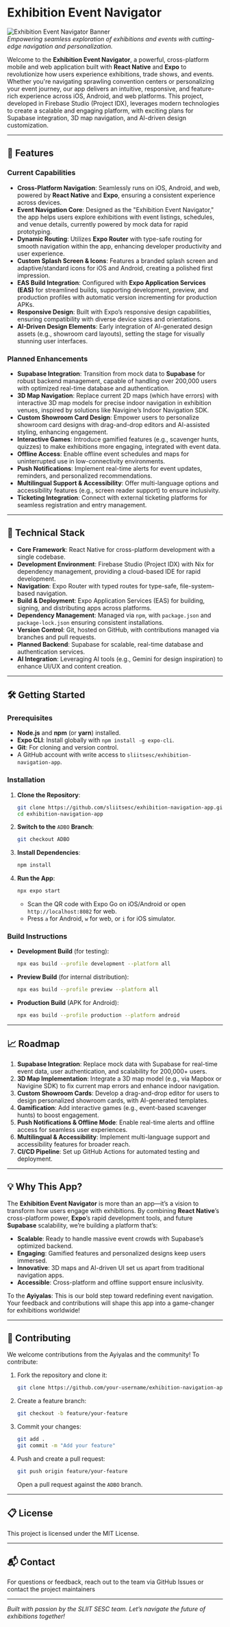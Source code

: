 # Exhibition Event Navigator

![Exhibition Event Navigator Banner](https://via.placeholder.com/800x200.png?text=Exhibition+Event+Navigator)\
*Empowering seamless exploration of exhibitions and events with cutting-edge navigation and personalization.*

Welcome to the **Exhibition Event Navigator**, a powerful, cross-platform mobile and web application built with **React Native** and **Expo** to revolutionize how users experience exhibitions, trade shows, and events. Whether you're navigating sprawling convention centers or personalizing your event journey, our app delivers an intuitive, responsive, and feature-rich experience across iOS, Android, and web platforms. This project, developed in Firebase Studio (Project IDX), leverages modern technologies to create a scalable and engaging platform, with exciting plans for Supabase integration, 3D map navigation, and AI-driven design customization.

---

## 🌟 Features

### Current Capabilities

- **Cross-Platform Navigation**: Seamlessly runs on iOS, Android, and web, powered by **React Native** and **Expo**, ensuring a consistent experience across devices.
- **Event Navigation Core**: Designed as the "Exhibition Event Navigator," the app helps users explore exhibitions with event listings, schedules, and venue details, currently powered by mock data for rapid prototyping.
- **Dynamic Routing**: Utilizes **Expo Router** with type-safe routing for smooth navigation within the app, enhancing developer productivity and user experience.
- **Custom Splash Screen & Icons**: Features a branded splash screen and adaptive/standard icons for iOS and Android, creating a polished first impression.
- **EAS Build Integration**: Configured with **Expo Application Services (EAS)** for streamlined builds, supporting development, preview, and production profiles with automatic version incrementing for production APKs.
- **Responsive Design**: Built with Expo’s responsive design capabilities, ensuring compatibility with diverse device sizes and orientations.
- **AI-Driven Design Elements**: Early integration of AI-generated design assets (e.g., showroom card layouts), setting the stage for visually stunning user interfaces.

### Planned Enhancements

- **Supabase Integration**: Transition from mock data to **Supabase** for robust backend management, capable of handling over 200,000 users with optimized real-time database and authentication.
- **3D Map Navigation**: Replace current 2D maps (which have errors) with interactive 3D map models for precise indoor navigation in exhibition venues, inspired by solutions like Navigine’s Indoor Navigation SDK.
- **Custom Showroom Card Design**: Empower users to personalize showroom card designs with drag-and-drop editors and AI-assisted styling, enhancing engagement.
- **Interactive Games**: Introduce gamified features (e.g., scavenger hunts, quizzes) to make exhibitions more engaging, integrated with event data.
- **Offline Access**: Enable offline event schedules and maps for uninterrupted use in low-connectivity environments.
- **Push Notifications**: Implement real-time alerts for event updates, reminders, and personalized recommendations.
- **Multilingual Support & Accessibility**: Offer multi-language options and accessibility features (e.g., screen reader support) to ensure inclusivity.
- **Ticketing Integration**: Connect with external ticketing platforms for seamless registration and entry management.

---

## 🚀 Technical Stack

- **Core Framework**: React Native for cross-platform development with a single codebase.
- **Development Environment**: Firebase Studio (Project IDX) with Nix for dependency management, providing a cloud-based IDE for rapid development.
- **Navigation**: Expo Router with typed routes for type-safe, file-system-based navigation.
- **Build & Deployment**: Expo Application Services (EAS) for building, signing, and distributing apps across platforms.
- **Dependency Management**: Managed via `npm`, with `package.json` and `package-lock.json` ensuring consistent installations.
- **Version Control**: Git, hosted on GitHub, with contributions managed via branches and pull requests.
- **Planned Backend**: Supabase for scalable, real-time database and authentication services.
- **AI Integration**: Leveraging AI tools (e.g., Gemini for design inspiration) to enhance UI/UX and content creation.

---

## 🛠 Getting Started

### Prerequisites

- **Node.js** and **npm** (or **yarn**) installed.
- **Expo CLI**: Install globally with `npm install -g expo-cli`.
- **Git**: For cloning and version control.
- A GitHub account with write access to `sliitsesc/exhibition-navigation-app`.

### Installation

1. **Clone the Repository**:

   ```bash
   git clone https://github.com/sliitsesc/exhibition-navigation-app.git
   cd exhibition-navigation-app
   ```

2. **Switch to the** `ADBO` **Branch**:

   ```bash
   git checkout ADBO
   ```

3. **Install Dependencies**:

   ```bash
   npm install
   ```

4. **Run the App**:

   ```bash
   npx expo start
   ```

   - Scan the QR code with Expo Go on iOS/Android or open `http://localhost:8082` for web.
   - Press `a` for Android, `w` for web, or `i` for iOS simulator.

### Build Instructions

- **Development Build** (for testing):

  ```bash
  npx eas build --profile development --platform all
  ```

- **Preview Build** (for internal distribution):

  ```bash
  npx eas build --profile preview --platform all
  ```

- **Production Build** (APK for Android):

  ```bash
  npx eas build --profile production --platform android
  ```

---

## 📈 Roadmap

1. **Supabase Integration**: Replace mock data with Supabase for real-time event data, user authentication, and scalability for 200,000+ users.
2. **3D Map Implementation**: Integrate a 3D map model (e.g., via Mapbox or Navigine SDK) to fix current map errors and enhance indoor navigation.
3. **Custom Showroom Cards**: Develop a drag-and-drop editor for users to design personalized showroom cards, with AI-generated templates.
4. **Gamification**: Add interactive games (e.g., event-based scavenger hunts) to boost engagement.
5. **Push Notifications & Offline Mode**: Enable real-time alerts and offline access for seamless user experiences.
6. **Multilingual & Accessibility**: Implement multi-language support and accessibility features for broader reach.
7. **CI/CD Pipeline**: Set up GitHub Actions for automated testing and deployment.

---

## 💡 Why This App?

The **Exhibition Event Navigator** is more than an app—it’s a vision to transform how users engage with exhibitions. By combining **React Native**’s cross-platform power, **Expo**’s rapid development tools, and future **Supabase** scalability, we’re building a platform that’s:

- **Scalable**: Ready to handle massive event crowds with Supabase’s optimized backend.
- **Engaging**: Gamified features and personalized designs keep users immersed.
- **Innovative**: 3D maps and AI-driven UI set us apart from traditional navigation apps.
- **Accessible**: Cross-platform and offline support ensure inclusivity.

To the **Ayiyalas**: This is our bold step toward redefining event navigation. Your feedback and contributions will shape this app into a game-changer for exhibitions worldwide!

---

## 🤝 Contributing

We welcome contributions from the Ayiyalas and the community! To contribute:

1. Fork the repository and clone it:

   ```bash
   git clone https://github.com/your-username/exhibition-navigation-app.git
   ```

2. Create a feature branch:

   ```bash
   git checkout -b feature/your-feature
   ```

3. Commit your changes:

   ```bash
   git add .
   git commit -m "Add your feature"
   ```

4. Push and create a pull request:

   ```bash
   git push origin feature/your-feature
   ```

   Open a pull request against the `ADBO` branch.

---

## 📋 License

This project is licensed under the MIT License.

---

## 📬 Contact

For questions or feedback, reach out to the team via GitHub Issues or contact the project maintainers

---

*Built with passion by the SLIIT SESC team. Let’s navigate the future of exhibitions together!*
